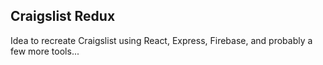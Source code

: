 ## Craigslist Redux

Idea to recreate Craigslist using React, Express, Firebase, and probably a few more tools...
